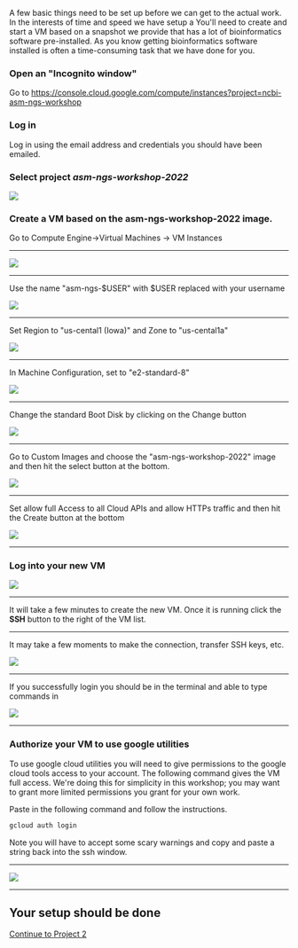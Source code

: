 A few basic things need to be set up before we can get to the actual work. In the interests of time and speed we have setup a You'll need to create and start a VM based on a snapshot we provide that has a lot of bioinformatics software pre-installed. As you know getting bioinformatics software installed is often a time-consuming task that we have done for you.

### Open an "Incognito window"

Go to <https://console.cloud.google.com/compute/instances?project=ncbi-asm-ngs-workshop>

### Log in

Log in using the email address and credentials you should have been emailed.

### Select project *asm-ngs-workshop-2022*

![](Setup-1-select_project.png)

### Create a VM based on the asm-ngs-workshop-2022 image.

Go to Compute Engine->Virtual Machines -> VM Instances
_________________________________________________________
![](Setup-2-click_create.png)

_________________________________________________________
Use the name "asm-ngs-$USER" with $USER replaced with your username

![](Setup-3-vm_name.png)
_________________________________________________________

Set Region to "us-cental1 (Iowa)" and Zone to "us-cental1a"

![](Setup-4-region.png)
_________________________________________________________

In Machine Configuration, set to "e2-standard-8"

![](Setup-5-machine_config.png)
_________________________________________________________

Change the standard Boot Disk by clicking on the Change button

![](Setup-6-change_boot_disk.png)
_________________________________________________________

Go to Custom Images and choose the "asm-ngs-workshop-2022" image and then hit the select button at the bottom.

![](Setup-7-select_image.png)
_________________________________________________________

Set allow full Access to all Cloud APIs and allow HTTPs traffic and then hit the Create button at the bottom

![](Setup-8-create_vm.png)

_________________________________________________________
### Log into your new VM

![](Setup-8-open_ssh_web.png)
_________________________________________________________

It will take a few minutes to create the new VM. Once it is running click the __SSH__ button to the right of the VM list.
_________________________________________________________

It may take a few moments to make the connection, transfer SSH keys, etc.

![](Setup-9-ssh_connecting.png)
_________________________________________________________

If you successfully login you should be in the terminal and able to type commands in

![](Setup-10-ssh_logged_in.png)
_________________________________________________________

<!-- 
### Configure SRA toolkit

Now you need to configure the sra-toolkit. 

```
vdb-config -i
```
_________________________________________________________

Make sure the Enable remote access is configured (should have an X in the parentheses)
![](https://raw.githubusercontent.com/NCBI-Codeathons/asm-ngs-workshop/main/images/vdb1.png)
_________________________________________________________
![](https://raw.githubusercontent.com/NCBI-Codeathons/asm-ngs-workshop/main/images/vdb2.png)
_________________________________________________________

M for main
E to Enable remote access
G for GCP configuration
r for report instance identity
s for save
x for exit

-->

### Authorize your VM to use google utilities

To use google cloud utilities you will need to give permissions to the google cloud tools access to your account. The following command gives the VM full access. We're doing this for simplicity in this workshop; you may want to grant more limited permissions you grant for your own work. 

Paste in the following command and follow the instructions. 

```bash
gcloud auth login
```

Note you will have to accept some scary warnings and copy and paste a string back into the ssh window.

_________________________
![](Setup-11-gcloud_auth_login.png)
_______________________

<!--

### Create a Cloud Storage Bucket for the workshop 

```bash
gsutil mb gs://asmngs-$USER
```

![](Setup-12-gsutil_mb.png)


_________________________________________________________

### Make sure your environment is up to date for the workshop

```bash
cp -r /etc/skel/.??* /etc/skel/* ~/
source ~/.bashrc
```
-->

## Your setup should be done 

[Continue to Project 2](Project-2.md)

